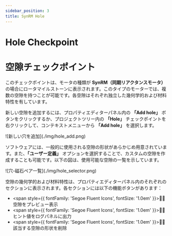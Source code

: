 ```yaml
---
sidebar_position: 3
title: SynRM Hole
---
```

# Hole Checkpoint
# 空隙チェックポイント

このチェックポイントは、モータの種類が **SynRM（同期リアクタンスモータ）** の場合にロータマイルストーンに表示されます。このタイプのモーターでは、複数の空隙を持つことが可能です。各空隙はそれぞれ独立した幾何学的および材料特性を有しています。

新しい空隙を追加するには、プロパティエディターパネル内の **「Add hole」** ボタンをクリックするか、プロジェクトツリー内の **「Hole」** チェックポイントを右クリックして、コンテキストメニューから **「Add hole」** を選択します。

<p>![新しい穴を追加](./img/hole_add.png)</p>

ソフトウェアには、一般的に使用される空隙の形状があらかじめ用意されています。また、**「ユーザー定義」** オプションを選択することで、カスタムの空隙を作成することも可能です。以下の図は、使用可能な空隙の一覧を示しています。

<p>![穴-磁石ペア一覧](./img/hole_selector.png)</p>

空隙の幾何学的および材料特性は、プロパティエディターパネル内のそれぞれのセクションに表示されます。各セクションには以下の機能ボタンがあります：

- <span style={{ fontFamily: 'Segoe Fluent Icons', fontSize: '1.0em' }}>&#xE9CE;</span>：空隙をプレビュー表示
- <span style={{ fontFamily: 'Segoe Fluent Icons', fontSize: '1.0em' }}>&#xEC5B;</span>：ヒント値をログパネルに出力
- <span style={{ fontFamily: 'Segoe Fluent Icons', fontSize: '1.0em' }}>&#xE74D;</span>：該当する空隙の形状を削除
